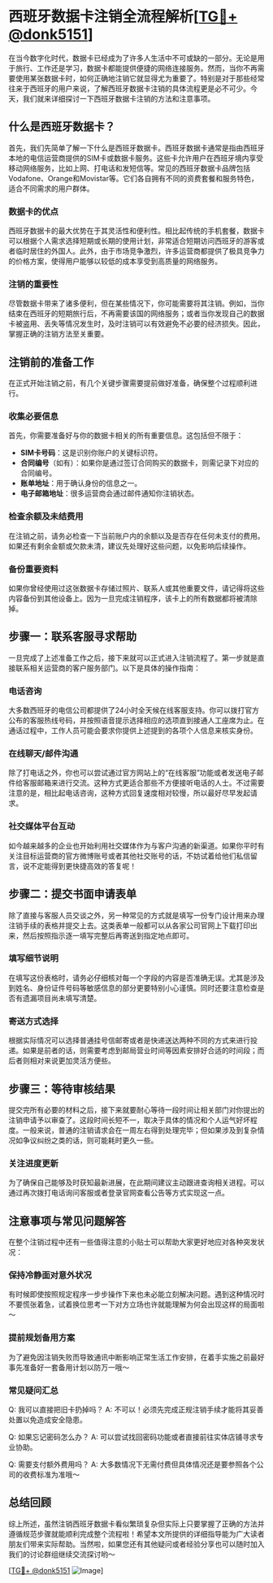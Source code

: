 # 西班牙数据卡注销全流程解析[[TG💪+ @donk5151](https://t.me/s/donk5151)]

在当今数字化时代，数据卡已经成为了许多人生活中不可或缺的一部分。无论是用于旅行、工作还是学习，数据卡都能提供便捷的网络连接服务。然而，当你不再需要使用某张数据卡时，如何正确地注销它就显得尤为重要了。特别是对于那些经常往来于西班牙的用户来说，了解西班牙数据卡注销的具体流程更是必不可少。今天，我们就来详细探讨一下西班牙数据卡注销的方法和注意事项。

## 什么是西班牙数据卡？

首先，我们先简单了解一下什么是西班牙数据卡。西班牙数据卡通常是指由西班牙本地的电信运营商提供的SIM卡或数据卡服务。这些卡允许用户在西班牙境内享受移动网络服务，比如上网、打电话和发短信等。常见的西班牙数据卡品牌包括Vodafone、Orange和Movistar等。它们各自拥有不同的资费套餐和服务特色，适合不同需求的用户群体。

### 数据卡的优点

西班牙数据卡的最大优势在于其灵活性和便利性。相比起传统的手机套餐，数据卡可以根据个人需求选择短期或长期的使用计划，非常适合短期访问西班牙的游客或者临时居住的外国人。此外，由于市场竞争激烈，许多运营商都提供了极具竞争力的价格方案，使得用户能够以较低的成本享受到高质量的网络服务。

### 注销的重要性

尽管数据卡带来了诸多便利，但在某些情况下，你可能需要将其注销。例如，当你结束在西班牙的短期旅行后，不再需要该国的网络服务；或者当你发现自己的数据卡被盗用、丢失等情况发生时，及时注销可以有效避免不必要的经济损失。因此，掌握正确的注销方法至关重要。

## 注销前的准备工作

在正式开始注销之前，有几个关键步骤需要提前做好准备，确保整个过程顺利进行。

### 收集必要信息

首先，你需要准备好与你的数据卡相关的所有重要信息。这包括但不限于：
- **SIM卡号码**：这是识别你账户的关键标识符。
- **合同编号**（如有）：如果你是通过签订合同购买的数据卡，则需记录下对应的合同编号。
- **账单地址**：用于确认身份的信息之一。
- **电子邮箱地址**：很多运营商会通过邮件通知你注销状态。

### 检查余额及未结费用

在注销之前，请务必检查一下当前账户内的余额以及是否存在任何未支付的费用。如果还有剩余金额或欠款未清，建议先处理好这些问题，以免影响后续操作。

### 备份重要资料

如果你曾经使用过这张数据卡存储过照片、联系人或其他重要文件，请记得将这些内容备份到其他设备上。因为一旦完成注销程序，该卡上的所有数据都将被清除掉。

## 步骤一：联系客服寻求帮助

一旦完成了上述准备工作之后，接下来就可以正式进入注销流程了。第一步就是直接联系相关运营商的客户服务部门。以下是具体的操作指南：

### 电话咨询

大多数西班牙的电信公司都提供了24小时全天候在线客服支持。你可以拨打官方公布的客服热线号码，并按照语音提示选择相应的选项直到接通人工座席为止。在通话过程中，工作人员可能会要求你提供上述提到的各项个人信息来核实身份。

### 在线聊天/邮件沟通

除了打电话之外，你也可以尝试通过官方网站上的“在线客服”功能或者发送电子邮件给客服邮箱来进行交流。这种方式更适合那些不方便接听电话的人士。不过需要注意的是，相比起电话咨询，这种方式回复速度相对较慢，所以最好尽早发起请求。

### 社交媒体平台互动

如今越来越多的企业也开始利用社交媒体作为与客户沟通的新渠道。如果你平时有关注目标运营商的官方微博账号或者其他社交账号的话，不妨试着给他们私信留言，说不定能得到更快捷高效的答复呢！

## 步骤二：提交书面申请表单

除了直接与客服人员交谈之外，另一种常见的方式就是填写一份专门设计用来办理注销手续的表格并提交上去。这类表单一般都可以从各家公司官网上下载打印出来，然后按照指示逐一填写完整后再寄送到指定地点即可。

### 填写细节说明

在填写这份表格时，请务必仔细核对每一个字段的内容是否准确无误。尤其是涉及到姓名、身份证件号码等敏感信息的部分更要特别小心谨慎。同时还要注意检查是否有遗漏项目尚未填写清楚。

### 寄送方式选择

根据实际情况可以选择普通挂号信邮寄或者是快递送达两种不同的方式来进行投递。如果是前者的话，则需要考虑到邮局营业时间等因素安排好合适的时间段；而后者则相对来说更加灵活方便些。

## 步骤三：等待审核结果

提交完所有必要的材料之后，接下来就要耐心等待一段时间让相关部门对你提出的注销申请予以审查了。这段时间长短不一，取决于具体的情况和个人运气好坏程度。一般来说，普通的注销请求会在一周左右得到处理完毕；但如果涉及到复杂情况如争议纠纷之类的话，则可能耗时更久一些。

### 关注进度更新

为了确保自己能够及时获知最新进展，在此期间建议主动跟进查询相关进程。可以通过再次拨打电话询问客服或者登录官网查看公告等方式实现这一点。

## 注意事项与常见问题解答

在整个注销过程中还有一些值得注意的小贴士可以帮助大家更好地应对各种突发状况：

### 保持冷静面对意外状况

有时候即使按照规定程序一步步操作下来也未必能立刻解决问题。遇到这种情况时不要慌张着急，试着换位思考一下对方立场也许就能理解为何会出现这样的局面啦～

### 提前规划备用方案

为了避免因注销失败而导致通讯中断影响正常生活工作安排，在着手实施之前最好事先准备好一套备用计划以防万一哦～

### 常见疑问汇总

Q: 我可以直接把旧卡扔掉吗？
A: 不可以！必须先完成正规注销手续才能将其妥善处置以免造成安全隐患。

Q: 如果忘记密码怎么办？
A: 可以尝试找回密码功能或者直接前往实体店铺寻求专业协助。

Q: 需要支付额外费用吗？
A: 大多数情况下无需付费但具体情况还是要参照各个公司的收费标准为准哦～

## 总结回顾

综上所述，虽然注销西班牙数据卡看似繁琐复杂但实际上只要掌握了正确的方法并遵循规范步骤就能顺利完成整个流程啦！希望本文所提供的详细指导能为广大读者朋友们带来实际帮助。当然啦，如果您还有其他疑问或者经验分享也可以随时加入我们的讨论群组继续交流探讨哟～

[[TG💪+ @donk5151](https://t.me/s/donk5151) ![Image](https://i.postimg.cc/rwNCRYN7/Snipaste-2025-04-30-17-27-05.png)]